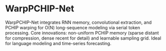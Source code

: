 # WarpPCHIP-Net
WarpPCHIP-Net integrates RNN memory, convolutional extraction, and PCHIP warping for O(N) long-sequence modeling via serial token processing. Core innovations: non-uniform PCHIP memory (sparse distant for compression, dense recent for detail) and learnable sampling grid. Ideal for language modeling and time-series forecasting.
